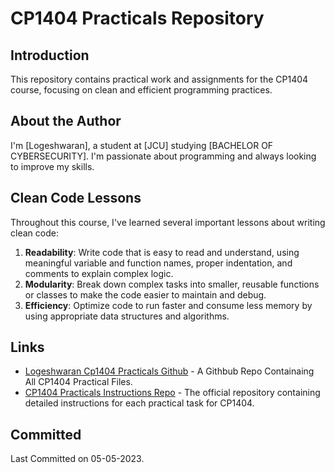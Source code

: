# CP1404 Practicals Repository

## Introduction

This repository contains practical work and assignments for the CP1404 course, focusing on clean and efficient programming practices.

## About the Author

I'm [Logeshwaran], a student at [JCU] studying [BACHELOR OF CYBERSECURITY]. I'm passionate about programming and always looking to improve my skills.

## Clean Code Lessons

Throughout this course, I've learned several important lessons about writing clean code:

1. **Readability**: Write code that is easy to read and understand, using meaningful variable and function names, proper indentation, and comments to explain complex logic.
2. **Modularity**: Break down complex tasks into smaller, reusable functions or classes to make the code easier to maintain and debug.
3. **Efficiency**: Optimize code to run faster and consume less memory by using appropriate data structures and algorithms.
## Links

- [Logeshwaran Cp1404 Practicals Github](https://github.com/Logeshwaran105149/cp1404practical) - A Githbub Repo Containaing All CP1404 Practical Files.
- [CP1404 Practicals Instructions Repo](https://github.com/CP1404/Practicals) - The official repository containing detailed instructions for each practical task for CP1404.

## Committed

Last Committed on 05-05-2023.
